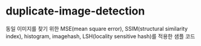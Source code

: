 # duplicate-image-detection

동일 이미지를 찾기 위한 MSE(mean square error), SSIM(structural similarity index), histogram, imagehash, LSH(locality sensitive hash)를 적용한 샘플 코드 
